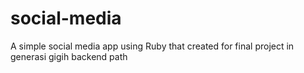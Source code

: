 # social-media
A simple social media app using Ruby that created for final project in generasi gigih backend path
